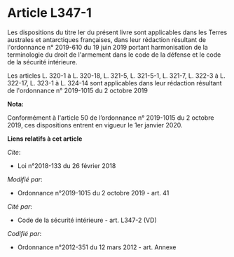 # Article L347-1

Les dispositions du titre Ier du présent livre sont applicables dans les Terres australes et antarctiques françaises, dans
leur rédaction résultant de l'ordonnance n° 2019-610 du 19 juin 2019 portant harmonisation de la terminologie du droit de
l'armement dans le code de la défense et le code de la sécurité intérieure.

Les articles L. 320-1 à L. 320-18, L. 321-5, L. 321-5-1, L. 321-7, L. 322-3 à L. 322-17, L. 323-1 à L. 324-14 sont
applicables dans leur rédaction résultant de l'ordonnance n° 2019-1015 du 2 octobre 2019

**Nota:**

Conformément à l'article 50 de l’ordonnance n° 2019-1015 du 2 octobre 2019, ces dispositions entrent en vigueur le 1er
janvier 2020.

**Liens relatifs à cet article**

_Cite_:

  - Loi n°2018-133 du 26 février 2018

_Modifié par_:

  - Ordonnance n°2019-1015 du 2 octobre 2019 - art. 41

_Cité par_:

  - Code de la sécurité intérieure - art. L347-2 (VD)

_Codifié par_:

  - Ordonnance n°2012-351 du 12 mars 2012 - art. Annexe
